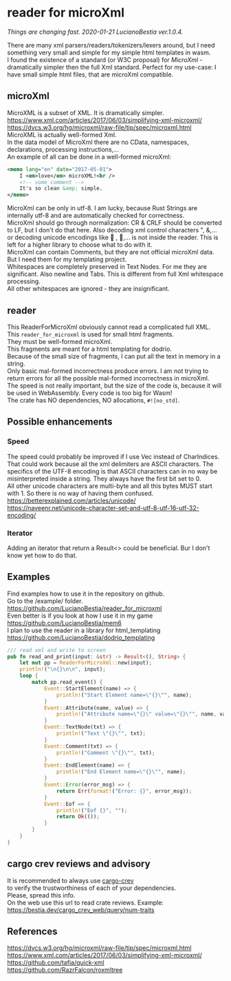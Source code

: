 # reader for microXml

*Things are changing fast. 2020-01-21 LucianoBestia ver.1.0.4.*  

There are many xml parsers/readers/tokenizers/lexers around, but I need something very small and simple for my simple html templates in wasm.  
I found the existence of a standard (or W3C proposal) for *MicroXml* - dramatically simpler then the full Xml standard. Perfect for my use-case: I have small simple html files, that are microXml compatible.  

## microXml

MicroXML is a subset of XML. It is dramatically simpler.  
<https://www.xml.com/articles/2017/06/03/simplifying-xml-microxml/>  
<https://dvcs.w3.org/hg/microxml/raw-file/tip/spec/microxml.html>  
MicroXML is actually well-formed Xml.  
In the data model of MicroXml there are no CData, namespaces, declarations, processing instructions,...  
An example of all can be done in a well-formed microXml:  

```xml
<memo lang="en" date="2017-05-01">
    I <em>love</em> microXML!<br />
    <!-- some comment -->
    It's so clean &amp; simple.
</memo>
```

MicroXml can be only in utf-8. I am lucky, because Rust Strings are internally utf-8 and are automatically checked for correctness.  
MicroXml should go through normalization: CR & CRLF should be converted to LF, but I don't do that here. Also decoding xml control characters &quot;, &amp;,... or decoding unicode encodings like &#xE343; , &#xE312;,... is not inside the reader. This is left for a higher library to choose what to do with it.  
MicroXml can contain Comments, but they are not official microXml data. But I need them for my templating project.  
Whitespaces are completely preserved in Text Nodes. For me they are significant. Also newline and Tabs. This is different from full Xml whitespace processing.  
All other whitespaces are ignored - they are insignificant.  

## reader

This ReaderForMicroXml obviously cannot read a complicated full XML.  
This `reader_for_microxml` is used for small html fragments.  
They must be well-formed microXml.  
This fragments are meant for a html templating for dodrio.  
Because of the small size of fragments, I can put all the text in memory in a string.  
Only basic mal-formed incorrectness produce errors. I am not trying to return errors for all the possible mal-formed incorrectness in microXml.  
The speed is not really important, but the size of the code is, because it will be used in WebAssembly. Every code is too big for Wasm!  
The crate has NO dependencies, NO allocations, `#![no_std]`.  

## Possible enhancements

### Speed

The speed could probably be improved if I use Vec<u8> instead of CharIndices. That could work because all the xml delimiters are ASCII characters. The specifics of
the UTF-8 encoding is that ASCII characters can in no way be misinterpreted inside a string. They always have the first bit set to 0.  
All other unicode characters are multi-byte and all this bytes MUST start with 1. So there is no way of having them confused.  
<https://betterexplained.com/articles/unicode/>  
<https://naveenr.net/unicode-character-set-and-utf-8-utf-16-utf-32-encoding/>  

### Iterator

Adding an iterator that return a Result<> could be beneficial. Bur I don't know
yet how to do that.  

## Examples

Find examples how to use it in the repository on github.  
Go to the /example/ folder.  
<https://github.com/LucianoBestia/reader_for_microxml>  
Even better is if you look at how I use it in my game  
<https://github.com/LucianoBestia/mem6>  
I plan to use the reader in a library for html_templating  
<https://github.com/LucianoBestia/dodrio_templating>  

```rust
/// read xml and write to screen
pub fn read_and_print(input: &str) -> Result<(), String> {
    let mut pp = ReaderForMicroXml::new(input);
    println!("\n{}\n\n", input);
    loop {
        match pp.read_event() {
            Event::StartElement(name) => {
                println!("Start Element name=\"{}\"", name);
            }
            Event::Attribute(name, value) => {
                println!("Attribute name=\"{}\" value=\"{}\"", name, value);
            }
            Event::TextNode(txt) => {
                println!("Text \"{}\"", txt);
            }
            Event::Comment(txt) => {
                println!("Comment \"{}\"", txt);
            }
            Event::EndElement(name) => {
                println!("End Element name=\"{}\"", name);
            }
            Event::Error(error_msg) => {
                return Err(format!("Error: {}", error_msg));
            }
            Event::Eof => {
                println!("Eof {}", "");
                return Ok(());
            }
        }
    }
}
```

## cargo crev reviews and advisory

It is recommended to always use [cargo-crev](https://github.com/crev-dev/cargo-crev)  
to verify the trustworthiness of each of your dependencies.  
Please, spread this info.  
On the web use this url to read crate reviews. Example:  
<https://bestia.dev/cargo_crev_web/query/num-traits>  


## References

<https://dvcs.w3.org/hg/microxml/raw-file/tip/spec/microxml.html>  
<https://www.xml.com/articles/2017/06/03/simplifying-xml-microxml/>  
<https://github.com/tafia/quick-xml>  
<https://github.com/RazrFalcon/roxmltree>  
